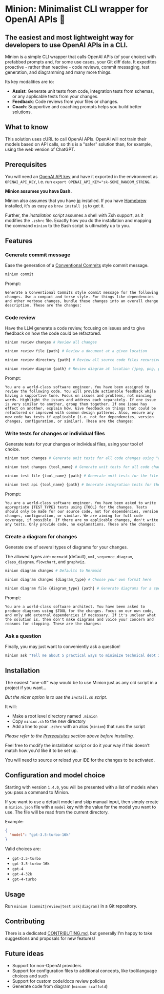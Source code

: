# Minion: Minimalist CLI wrapper for OpenAI APIs 👾

## The easiest and most lightweight way for developers to use OpenAI APIs in a CLI.

Minion is a simple CLI wrapper that calls OpenAI APIs (of your choice) with prefabbed prompts and, for some use cases, your Git diff data. It expedites proactive - rather than reactive - code reviews, commit messaging, test generation, and diagramming and many more things.

Its key modalities are to:

- **Assist**: Generate unit tests from code, integration tests from schemas, or any applicable tests from your changes.
- **Feedback**: Code reviews from your files or changes.
- **Coach**: Supportive and coaching prompts helps you build better solutions.

## What to know

This solution uses cURL to call OpenAI APIs. OpenAI will not train their models based on API calls, so this is a "safer" solution than, for example, using the web version of ChatGPT.

## Prerequisites

You will need an [OpenAI API key](https://help.openai.com/en/articles/4936850-where-do-i-find-my-secret-api-key) and have it exported in the environment as `OPENAI_API_KEY`, i.e. run `export OPENAI_API_KEY="sk-SOME_RANDOM_STRING`.

**Minion assumes you have Bash.**

Minion also assumes that you have [jq](https://jqlang.github.io/jq/) installed. If you have [Homebrew](https://brew.sh/) installed, it's as easy as `brew install jq` to get it.

Further, the _installation script_ assumes a shell with Zsh support, as it modifies the `.zshrc` file. Exactly how you do the installation and mapping the command `minion` to the Bash script is ultimately up to you.

## Features

### Generate commit message

Ease the generation of a [Conventional Commits](https://www.conventionalcommits.org/en/v1.0.0/) style commit message.

```bash
minion commit
```

Prompt:

```text
Generate a Conventional Commits style commit message for the following changes. Use a compact and terse style. For things like dependencies and other verbose changes, bundle these changes into an overall change description. These are the changes:
```

### Code review

Have the LLM generate a code review, focusing on issues and to give feedback on how the code could be refactored.

```bash
minion review changes # Review all changes

minion review file {path} # Review a document at a given location

minion review directory {path} # Review all source code files recursively from location

minion review diagram {path} # Review diagram at location (jpeg, png, gif, webp)
```

Prompt:

```text
You are a world-class software engineer. You have been assigned to review the following code. You will provide actionable feedback while having a supportive tone. Focus on issues and problems, not mincing words. Highlight the issues and address each separately. If one issue is very similar to another, group them together. If one issue has effect on another, explain how. Give feedback on things that could be refactored or improved with common design patterns. Also, ensure any new code has tests if applicable (i.e. not for dependencies, version changes, configuration, or similar). These are the changes:
```

### Write tests for changes or individual files

Generate tests for your changes or individual files, using your tool of choice.

```bash
minion test changes # Generate unit tests for all code changes using "an appropriate tool"

minion test changes {tool_name} # Generate unit tests for all code changes using the provided tool

minion test file {tool_name} {path} # Generate unit tests for the file at the path using the provided tool

minion test api {tool_name} {path} # Generate integration tests for the schema/file at the path using the provided tool
```

Prompt:

```text
You are a world-class software engineer. You have been asked to write appropriate {TEST_TYPE} tests using {TOOL} for the changes. Tests should only be made for our source code, not for dependencies, version changes, configuration, or similar. We are aiming for full code coverage, if possible. If there are no applicable changes, don't write any tests. Only provide code, no explanations. These are the changes:
```

### Create a diagram for changes

Generate one of several types of diagrams for your changes.

The allowed types are: `mermaid` (default), `uml`, `sequence_diagram`, `class_diagram`, `flowchart`, and `graphviz`.

```bash
minion diagram changes # Defaults to Mermaid

minion diagram changes {diagram_type} # Choose your own format here

minion diagram file {diagram_type} {path} # Generate diagrams for a specific file, such as an infrastructure-as-code configuration
```

Prompt:

```text
You are a world-class software architect. You have been asked to produce diagrams using $TOOL for the changes. Focus on our own code, and only add external dependencies if necessary. If it's unclear what the solution is, then don't make diagrams and voice your concern and reasons for stopping. These are the changes:
```

### Ask a question

Finally, you may just want to conveniently ask a question!

```bash
minion ask "Tell me about 5 practical ways to minimize technical debt in a React project."
```

## Installation

The easiest "one-off" way would be to use Minion just as any old script in a project if you want...

_But the nicer option is to use the `install.sh` script._

It will:

- Make a root level directory named `.minion`
- Copy `minion.sh` to the new directory
- Add a line to your `.zshrc` with an alias (`minion`) that runs the script

_Please refer to the [Prerequisites](#prerequisites) section above before installing._

Feel free to modify the installation script or do it your way if this doesn't match how you'd like it to be set up.

You will need to source or reload your IDE for the changes to be activated.

## Configuration and model choice

Starting with version `1.4.0`, you will be presented with a list of models when you pass a command to Minion.

If you want to use a default model and skip manual input, then simply create a `minion.json` file with a `model` key with the value for the model you want to use. The file will be read from the current directory.

Example:

```json
{
  "model": "gpt-3.5-turbo-16k"
}
```

Valid choices are:

- `gpt-3.5-turbo`
- `gpt-3.5-turbo-16k`
- `gpt-4`
- `gpt-4-32k`
- `gpt-4-turbo`

## Usage

Run `minion [commit|review|test|ask|diagram]` in a Git repository.

## Contributing

There is a dedicated [CONTRIBUTING.md](CONTRIBUTING.md), but generally I'm happy to take suggestions and proposals for new features!

## Future ideas

- Support for non-OpenAI providers
- Support for configuration files to additional concepts, like tool/language choices and such
- Support for custom code/docs review policies
- Generate code from diagram (`minion scaffold`)
